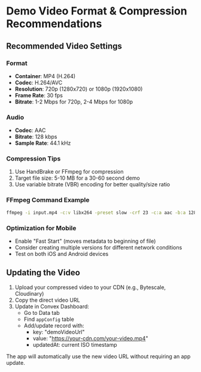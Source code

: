 # Demo Video Format & Compression Recommendations

## Recommended Video Settings

### Format
- **Container**: MP4 (H.264)
- **Codec**: H.264/AVC
- **Resolution**: 720p (1280x720) or 1080p (1920x1080)
- **Frame Rate**: 30 fps
- **Bitrate**: 1-2 Mbps for 720p, 2-4 Mbps for 1080p

### Audio
- **Codec**: AAC
- **Bitrate**: 128 kbps
- **Sample Rate**: 44.1 kHz

### Compression Tips
1. Use HandBrake or FFmpeg for compression
2. Target file size: 5-10 MB for a 30-60 second demo
3. Use variable bitrate (VBR) encoding for better quality/size ratio

### FFmpeg Command Example
```bash
ffmpeg -i input.mp4 -c:v libx264 -preset slow -crf 23 -c:a aac -b:a 128k -movflags +faststart output.mp4
```

### Optimization for Mobile
- Enable "Fast Start" (moves metadata to beginning of file)
- Consider creating multiple versions for different network conditions
- Test on both iOS and Android devices

## Updating the Video

1. Upload your compressed video to your CDN (e.g., Bytescale, Cloudinary)
2. Copy the direct video URL
3. Update in Convex Dashboard:
   - Go to Data tab
   - Find `appConfig` table
   - Add/update record with:
     - key: "demoVideoUrl"
     - value: "https://your-cdn.com/your-video.mp4"
     - updatedAt: current ISO timestamp

The app will automatically use the new video URL without requiring an app update.